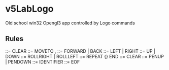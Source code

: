 # v5LabLogo
Old school win32 Opengl3 app controlled by Logo commands

## Rules
<logo-clear-command> ::= CLEAR
<logo-move-command> ::= MOVETO <integer> , <integer>
<logo-direction-command> ::= FORWARD <integer> | BACK <integer>
<logo-direction-command> ::= LEFT <integer> | RIGHT <integer>
<logo-direction-command> ::= UP <integer> | DOWN <integer>
<logo-direction-command> ::= ROLLRIGHT <integer> | ROLLLEFT <integer>
<logo-repeat-command> ::= REPEAT <integer> {<logo-sentence>} END
<logo-pen-command> ::= CLEAR
<logo-pen-command> ::= PENUP | PENDOWN
<logo-end-of-file> ::= IDENTIFIER
<logo-end-of-file> ::= EOF
